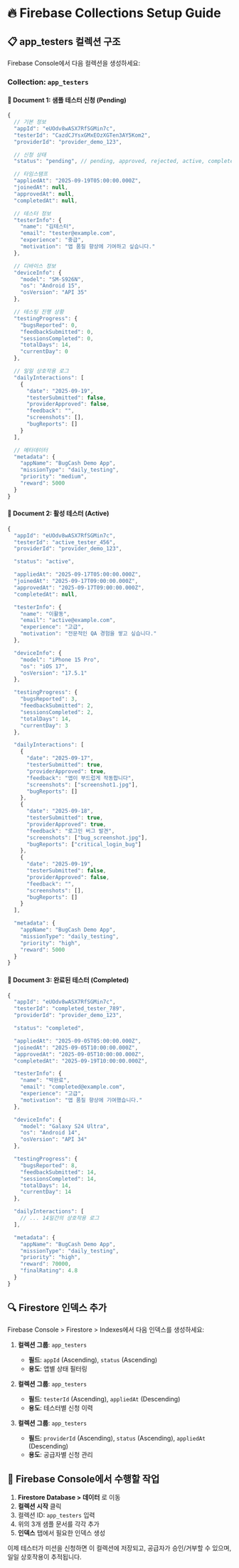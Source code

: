 # 🔥 Firebase Collections Setup Guide

## 📋 app_testers 컬렉션 구조

Firebase Console에서 다음 컬렉션을 생성하세요:

### Collection: `app_testers`

#### 📄 Document 1: 샘플 테스터 신청 (Pending)
```javascript
{
  // 기본 정보
  "appId": "eUOdv8wASX7RfSGMin7c",
  "testerId": "CazdCJYsxGMxEOzXGTen3AY5Kom2",
  "providerId": "provider_demo_123",

  // 신청 상태
  "status": "pending", // pending, approved, rejected, active, completed

  // 타임스탬프
  "appliedAt": "2025-09-19T05:00:00.000Z",
  "joinedAt": null,
  "approvedAt": null,
  "completedAt": null,

  // 테스터 정보
  "testerInfo": {
    "name": "김테스터",
    "email": "tester@example.com",
    "experience": "중급",
    "motivation": "앱 품질 향상에 기여하고 싶습니다."
  },

  // 디바이스 정보
  "deviceInfo": {
    "model": "SM-S926N",
    "os": "Android 15",
    "osVersion": "API 35"
  },

  // 테스팅 진행 상황
  "testingProgress": {
    "bugsReported": 0,
    "feedbackSubmitted": 0,
    "sessionsCompleted": 0,
    "totalDays": 14,
    "currentDay": 0
  },

  // 일일 상호작용 로그
  "dailyInteractions": [
    {
      "date": "2025-09-19",
      "testerSubmitted": false,
      "providerApproved": false,
      "feedback": "",
      "screenshots": [],
      "bugReports": []
    }
  ],

  // 메타데이터
  "metadata": {
    "appName": "BugCash Demo App",
    "missionType": "daily_testing",
    "priority": "medium",
    "reward": 5000
  }
}
```

#### 📄 Document 2: 활성 테스터 (Active)
```javascript
{
  "appId": "eUOdv8wASX7RfSGMin7c",
  "testerId": "active_tester_456",
  "providerId": "provider_demo_123",

  "status": "active",

  "appliedAt": "2025-09-17T05:00:00.000Z",
  "joinedAt": "2025-09-17T09:00:00.000Z",
  "approvedAt": "2025-09-17T09:00:00.000Z",
  "completedAt": null,

  "testerInfo": {
    "name": "이활동",
    "email": "active@example.com",
    "experience": "고급",
    "motivation": "전문적인 QA 경험을 쌓고 싶습니다."
  },

  "deviceInfo": {
    "model": "iPhone 15 Pro",
    "os": "iOS 17",
    "osVersion": "17.5.1"
  },

  "testingProgress": {
    "bugsReported": 3,
    "feedbackSubmitted": 2,
    "sessionsCompleted": 2,
    "totalDays": 14,
    "currentDay": 3
  },

  "dailyInteractions": [
    {
      "date": "2025-09-17",
      "testerSubmitted": true,
      "providerApproved": true,
      "feedback": "앱이 부드럽게 작동합니다",
      "screenshots": ["screenshot1.jpg"],
      "bugReports": []
    },
    {
      "date": "2025-09-18",
      "testerSubmitted": true,
      "providerApproved": true,
      "feedback": "로그인 버그 발견",
      "screenshots": ["bug_screenshot.jpg"],
      "bugReports": ["critical_login_bug"]
    },
    {
      "date": "2025-09-19",
      "testerSubmitted": false,
      "providerApproved": false,
      "feedback": "",
      "screenshots": [],
      "bugReports": []
    }
  ],

  "metadata": {
    "appName": "BugCash Demo App",
    "missionType": "daily_testing",
    "priority": "high",
    "reward": 5000
  }
}
```

#### 📄 Document 3: 완료된 테스터 (Completed)
```javascript
{
  "appId": "eUOdv8wASX7RfSGMin7c",
  "testerId": "completed_tester_789",
  "providerId": "provider_demo_123",

  "status": "completed",

  "appliedAt": "2025-09-05T05:00:00.000Z",
  "joinedAt": "2025-09-05T10:00:00.000Z",
  "approvedAt": "2025-09-05T10:00:00.000Z",
  "completedAt": "2025-09-19T10:00:00.000Z",

  "testerInfo": {
    "name": "박완료",
    "email": "completed@example.com",
    "experience": "고급",
    "motivation": "앱 품질 향상에 기여했습니다."
  },

  "deviceInfo": {
    "model": "Galaxy S24 Ultra",
    "os": "Android 14",
    "osVersion": "API 34"
  },

  "testingProgress": {
    "bugsReported": 8,
    "feedbackSubmitted": 14,
    "sessionsCompleted": 14,
    "totalDays": 14,
    "currentDay": 14
  },

  "dailyInteractions": [
    // ... 14일간의 상호작용 로그
  ],

  "metadata": {
    "appName": "BugCash Demo App",
    "missionType": "daily_testing",
    "priority": "high",
    "reward": 70000,
    "finalRating": 4.8
  }
}
```

## 🔍 Firestore 인덱스 추가

Firebase Console > Firestore > Indexes에서 다음 인덱스를 생성하세요:

1. **컬렉션 그룹**: `app_testers`
   - **필드**: `appId` (Ascending), `status` (Ascending)
   - **용도**: 앱별 상태 필터링

2. **컬렉션 그룹**: `app_testers`
   - **필드**: `testerId` (Ascending), `appliedAt` (Descending)
   - **용도**: 테스터별 신청 이력

3. **컬렉션 그룹**: `app_testers`
   - **필드**: `providerId` (Ascending), `status` (Ascending), `appliedAt` (Descending)
   - **용도**: 공급자별 신청 관리

## 📝 Firebase Console에서 수행할 작업

1. **Firestore Database > 데이터** 로 이동
2. **컬렉션 시작** 클릭
3. 컬렉션 ID: `app_testers` 입력
4. 위의 3개 샘플 문서를 각각 추가
5. **인덱스** 탭에서 필요한 인덱스 생성

이제 테스터가 미션을 신청하면 이 컬렉션에 저장되고, 공급자가 승인/거부할 수 있으며, 일일 상호작용이 추적됩니다.